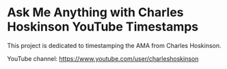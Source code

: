 # Ask Me Anything with Charles Hoskinson YouTube Timestamps
This project is dedicated to timestamping the AMA from Charles Hoskinson.

YouTube channel: https://www.youtube.com/user/charleshoskinson
